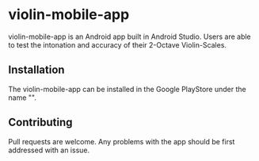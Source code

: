 # violin-mobile-app

violin-mobile-app is an Android app built in Android Studio. 
Users are able to test the intonation and accuracy of their 2-Octave Violin-Scales.

## Installation

The violin-mobile-app can be installed in the Google PlayStore under the name "".

## Contributing
Pull requests are welcome. Any problems with the app should be first addressed with an issue.



